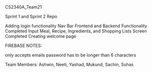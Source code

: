 CS2340A_Team21

Sprint 1 and Sprint 2 Repo

Adding login functionality
Nav Bar Frontend and Backend Functionality Completed 
Input Meal, Recipe, Ingredients, and Shopping Lists Screen Completed
Creating welcome page

FIREBASE NOTES:

only accepts emails
password has to be longer than 6 characters

Team Members: Ashwin, Neeti, Yashad, Mukund, Sachin, Suhas
